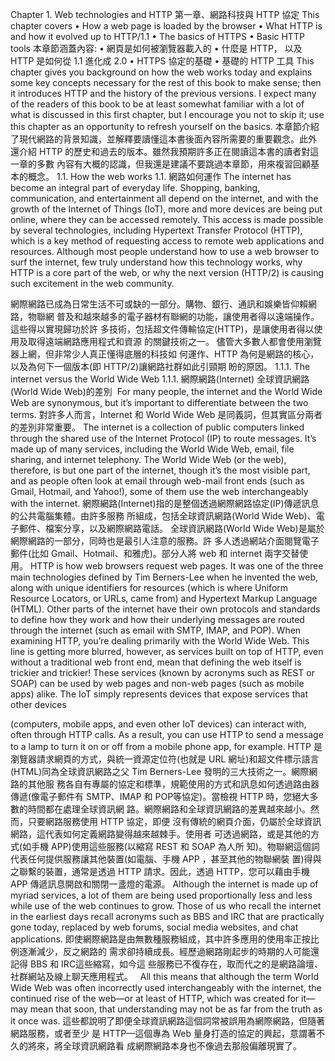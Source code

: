  Chapter 1. Web technologies and HTTP 第一章、網路科技與 HTTP 協定
This chapter covers
• How a web page is loaded by the browser
• What HTTP is and how it evolved up to HTTP/1.1 • The basics of HTTPS
• Basic HTTP tools
本章節涵蓋內容:
• 網頁是如何被瀏覽器載入的
• 什麼是 HTTP， 以及 HTTP 是如何從 1.1 進化成 2.0
• HTTPS 協定的基礎
• 基礎的 HTTP 工具
This chapter gives you background on how the web works today and explains some key concepts necessary for the rest of this book to make sense; then it introduces HTTP and the history of the previous versions. I expect many of the readers of this book to be at least somewhat familiar with a lot of what is discussed in this first chapter, but I encourage you not to skip it; use this chapter as an opportunity to refresh yourself on the basics. 本章節介紹了現代網路的背景知識，並解釋要讀懂這本書後面內容所需要的重要觀念。此外
還介紹 HTTP 的歷史和過去的版本。雖然我預期許多正在閱讀這本書的讀者對這一章的多數 內容有大概的認識，但我還是建議不要跳過本章節，用來複習回顧基本的概念。
1.1. How the web works 1.1. 網路如何運作
The internet has become an integral part of everyday life. Shopping, banking, communication, and entertainment all depend on the internet, and with the growth of the Internet of Things (IoT), more and more devices are being put online, where they can be accessed remotely. This access is made possible by several technologies, including Hypertext Transfer Protocol (HTTP), which is a key method of requesting access to remote web applications and resources. Although most people understand how to use a web browser to surf the internet, few truly understand how this technology works, why HTTP is a core part of the web, or why the next version (HTTP/2) is causing such excitement in the web community.

 網際網路已成為日常生活不可或缺的一部分。購物、銀行、通訊和娛樂皆仰賴網路，物聯網 普及和越來越多的電子器材有聯網的功能，讓使用者得以遠端操作。這些得以實現歸功於許 多技術，包括超文件傳輸協定(HTTP)，是讓使用者得以使用及取得遠端網路應用程式和資源 的關鍵技術之一。 儘管大多數人都會使用瀏覽器上網，但非常少人真正懂得底層的科技如 何運作、HTTP 為何是網路的核心，以及為何下一個版本(即 HTTP/2)讓網路社群如此引頸期 盼的原因。
1.1.1. The internet versus the World Wide Web
1.1.1. 網際網路(Internet) 全球資訊網路(World Wide Web)的差別 
For many people, the internet and the World Wide Web are synonymous, but it’s important to differentiate between the two terms.
對許多人而言，Internet 和 World Wide Web 是同義詞，但其實區分兩者的差別非常重要。
The internet is a collection of public computers linked through the shared use of the Internet Protocol (IP) to route messages. It’s made up of many services, including the World Wide Web, email, file sharing, and internet telephony. The World Wide Web (or the web), therefore, is but one part of the internet, though it’s the most visible part, and as people often look at email through web-mail front ends (such as Gmail, Hotmail, and Yahoo!), some of them use the web interchangeably with the internet. 網際網路(Internet)指的是整個透過網際網路協定(IP)傳遞訊息的公共電腦集體。由許多服務
所組成，包括全球資訊網路(World Wide Web)、電子郵件、檔案分享，以及網際網路電話。 全球資訊網路(World Wide Web)是屬於網際網路的一部分，同時也是最引人注意的服務。許 多人透過網站介面閱覽電子郵件(比如 Gmail、Hotmail、和雅虎)。部分人將 web 和 internet 兩字交替使用。
HTTP is how web browsers request web pages. It was one of the three main technologies defined by Tim Berners-Lee when he invented the web, along with unique identifiers for resources (which is where Uniform Resource Locators, or URLs, came from) and Hypertext Markup Language (HTML). Other parts of the internet have their own protocols and standards to define how they work and how their underlying messages are routed through the internet (such as email with SMTP, IMAP, and POP). When examining HTTP, you’re dealing primarily with the World Wide Web. This line is getting more blurred, however, as services built on top of HTTP, even without a traditional web front end, mean that defining the web itself is trickier and trickier! These services (known by acronyms such as REST or SOAP) can be used by web pages and non-web pages (such as mobile apps) alike. The IoT simply represents devices that expose services that other devices

 (computers, mobile apps, and even other IoT devices) can interact with, often through HTTP calls. As a result, you can use HTTP to send a message to a lamp to turn it on or off from a mobile phone app, for example.
HTTP 是瀏覽器請求網頁的方式，與統一資源定位符(也就是 URL 網址)和超文件標示語言
(HTML)同為全球資訊網路之父 Tim Berners-Lee 發明的三大技術之一。網際網路的其他服 務各自有專屬的協定和標準，規範使用的方式和訊息如何透過路由器傳遞(像電子郵件有 SMTP、IMAP 和 POP等協定)。當檢視 HTTP 時，您絕大多數的時間都在處理全球資訊網 路。網際網路和全球資訊網路的差異越來越小。然而，只要網路服務使用 HTTP 協定，即便 沒有傳統的網頁介面，仍屬於全球資訊網路，這代表如何定義網路變得越來越棘手。使用者 可透過網路，或是其他的方式(如手機 APP)使用這些服務(以縮寫 REST 和 SOAP 為人所 知)。物聯網這個詞代表任何提供服務讓其他裝置(如電腦、手機 APP ，甚至其他的物聯網裝 置)得與之聯繫的裝置，通常是透過 HTTP 請求。因此，透過 HTTP，您可以藉由手機 APP 傳遞訊息開啟和關閉一盞燈的電源。
Although the internet is made up of myriad services, a lot of them are being used proportionally less and less while use of the web continues to grow. Those of us who recall the internet in the earliest days recall acronyms such as BBS and IRC that are practically gone today, replaced by web forums, social media websites, and chat applications. 即使網際網路是由無數種服務組成，其中許多應用的使用率正按比例逐漸減少，反之網路的
需求卻持續成長。經歷過網路剛起步的時期的人可能還記得 BBS 和 IRC這些縮寫，如今這 些服務已不復存在，取而代之的是網路論壇、社群網站及線上聊天應用程式。
 
All this means that although the term World Wide Web was often incorrectly used interchangeably with the internet, the continued rise of the web—or at least of HTTP, which was created for it—may mean that soon, that understanding may not be as far from the truth as it once was. 這些都說明了即便全球資訊網路這個詞常被誤用為網際網路，但隨著網路服務，或者至少
是 HTTP—這個專為 Web 量身打造的協定的興起，意謂著不久的將來，將全球資訊網路看 成網際網路本身也不像過去那般偏離現實了。
